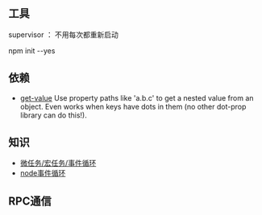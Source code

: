 ## 工具

supervisor ： 不用每次都重新启动


npm init --yes


## 依赖

* [get-value](https://www.npmjs.com/package/get-value)  Use property paths like 'a.b.c' to get a nested value from an object. Even works when keys have dots in them (no other dot-prop library can do this!).




## 知识

* [微任务/宏任务/事件循环](https://jakearchibald.com/2015/tasks-microtasks-queues-and-schedules/?utm_source=html5weekly)
* [node事件循环](https://www.taopoppy.cn/node/one_eventLoop.html)

## RPC通信

